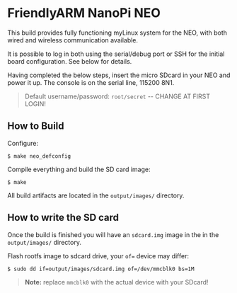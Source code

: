 FriendlyARM NanoPi NEO
======================

This build provides fully functioning myLinux system for the NEO, with
both wired and wireless communication available.

It is possible to log in both using the serial/debug port or SSH for the
initial board configuration.  See below for details.

Having completed the below steps, insert the micro SDcard in your NEO
and power it up.  The console is on the serial line, 115200 8N1.

> Default username/password: `root/secret` -- CHANGE AT FIRST LOGIN!


How to Build
------------

Configure:

    $ make neo_defconfig

Compile everything and build the SD card image:

    $ make

All build artifacts are located in the `output/images/` directory.


How to write the SD card
------------------------

Once the build is finished you will have an `sdcard.img` image in the in
the `output/images/` directory.

Flash rootfs image to sdcard drive, your `of=` device may differ:

    $ sudo dd if=output/images/sdcard.img of=/dev/mmcblk0 bs=1M

> **Note:** replace `mmcblk0` with the actual device with your SDcard!
